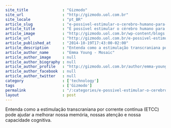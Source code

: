 ```yaml
---
site_title               : "Gizmodo"
site_url                 : "http://gizmodo.uol.com.br"
site_locale              : "pt_BR"
article_slug             : "e-possivel-estimular-o-cerebro-humano-para-melhora-lo"
article_title            : "É possível estimular o cérebro humano para melhorá-lo?"
article_image            : "http://gizmodo.uol.com.br/wp-content/blogs.dir/8/files/2014/08/cerebro.png"
article_url              : "http://gizmodo.uol.com.br/e-possivel-estimular-o-cerebro-humano-para-melhora-lo/"
article_published_at     : "2014-10-19T17:43:00-02:00"
article_description      : "Entenda como a estimulação transcraniana por corrente contínua (ETCC) pode ajudar a melhorar nossa memória, nossas atenção e nossa capacidade cognitiva."
article_author_name      : "Emma Young - Mosaic"
article_author_image     : null
article_author_biography : null
article_author_profile   : "http://gizmodo.uol.com.br/author/emma-young-mosaic/"
article_author_facebook  : null
article_author_twitter   : null
category                 : ['technology']
tags                     : ['Gizmodo']
permalink                : "/:categories/e-possivel-estimular-o-cerebro-humano-para-melhora-lo/"
layout                   : post
---
```


Entenda como a estimulação transcraniana por corrente contínua (ETCC) pode ajudar a melhorar nossa memória, nossas atenção e nossa capacidade cognitiva.
